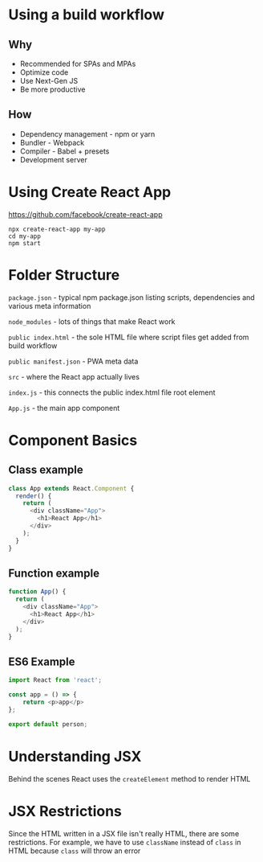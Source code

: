 # Using a build workflow

## Why

* Recommended for SPAs and MPAs
* Optimize code
* Use Next-Gen JS
* Be more productive

## How

* Dependency management - npm or yarn
* Bundler - Webpack
* Compiler - Babel + presets
* Development server

# Using Create React App

https://github.com/facebook/create-react-app

```
npx create-react-app my-app
cd my-app
npm start
```

# Folder Structure

```package.json``` - typical npm package.json listing scripts, dependencies and various meta information

```node_modules``` - lots of things that make React work

```public index.html``` - the sole HTML file where script files get added from build workflow

```public manifest.json``` - PWA meta data

```src``` - where the React app actually lives

```index.js``` - this connects the public index.html file root element

```App.js``` - the main app component

# Component Basics


## Class example

```javascript
class App extends React.Component {
  render() { 
    return (
      <div className="App">
        <h1>React App</h1>
      </div>
    );
  }
}
```

## Function example

```javascript
function App() {
  return (
    <div className="App">
      <h1>React App</h1>
    </div>
  );
}
```

## ES6 Example

```javascript
import React from 'react';

const app = () => {
    return <p>app</p>
};

export default person;
```

# Understanding JSX

Behind the scenes React uses the ```createElement``` method to render HTML

# JSX Restrictions

Since the HTML written in a JSX file isn't really HTML, there are some restrictions.  For example, we have to use ```className``` instead of ```class``` in HTML because ```class``` will throw an error